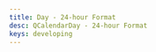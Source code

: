 ```yaml
---
title: Day - 24-hour Format
desc: QCalendarDay - 24-hour Format
keys: developing
---
```


<example-viewer
  title="24-hour Format"
  file="DayHour4Format"
  codepen-title="QCalendarDay"
/>
